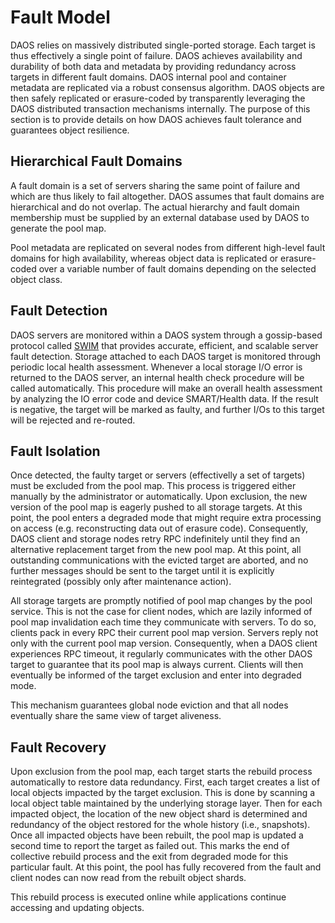<a id="4.3"></a>
# Fault Model

DAOS relies on massively distributed single-ported storage. Each target 
is thus effectively a single point of failure. DAOS achieves availability 
and durability of both data and metadata by providing redundancy across 
targets in different fault domains. DAOS internal pool and container 
metadata are replicated via a robust consensus algorithm. DAOS objects 
are then safely replicated or erasure-coded by transparently leveraging
 the DAOS distributed transaction mechanisms internally. The purpose of 
this section is to provide details on how DAOS achieves fault tolerance
 and guarantees object resilience.

<a id="4.3.1"></a>
## Hierarchical Fault Domains

A fault domain is a set of servers sharing the same point of failure and 
which are thus likely to fail altogether. DAOS assumes that fault domains 
are hierarchical and do not overlap. The actual hierarchy and fault domain 
membership must be supplied by an external database used by DAOS to 
generate the pool map.

Pool metadata are replicated on several nodes from different high-level 
fault domains for high availability, whereas object data is replicated 
or erasure-coded over a variable number of fault domains depending on 
the selected object class.

<a id="4.3.2"></a>
## Fault Detection

DAOS servers are monitored within a DAOS system through a gossip-based protocol 
called [SWIM](http://ieeexplore.ieee.org/stamp/stamp.jsp?arnumber=1028914) 
that provides accurate, efficient, and scalable server fault detection.
Storage attached to each DAOS target is monitored through periodic local 
health assessment. Whenever a local storage I/O error is returned to the 
DAOS server, an internal health check procedure will be called automatically. 
This procedure will make an overall health assessment by analyzing the 
IO error code and device SMART/Health data. If the result is negative, 
the target will be marked as faulty, and further I/Os to this target will be 
rejected and re-routed.

<a id="4.3.3"></a>
## Fault Isolation

Once detected, the faulty target or servers (effectivelly a set of targets) 
must be excluded from the pool map. This process is triggered either manually
by the administrator or automatically. Upon exclusion, the new version of 
the pool map is eagerly pushed to all storage targets. At this point, the pool 
enters a degraded mode that might require extra processing on access (e.g. 
reconstructing data out of erasure code). Consequently, DAOS client and storage 
nodes retry RPC indefinitely until they find an alternative replacement target 
from the new pool map. At this point, all outstanding communications with the 
evicted target are aborted, and no further messages should be sent to the 
target until it is explicitly reintegrated (possibly only after maintenance 
action).

All storage targets are promptly notified of pool map changes by the pool 
service. This is not the case for client nodes, which are lazily informed 
of pool map invalidation each time they communicate with servers. To do so, 
clients pack in every RPC their current pool map version. Servers reply not 
only with the current pool map version. Consequently, when a DAOS client 
experiences RPC timeout, it regularly communicates with the other DAOS 
target to guarantee that its pool map is always current. Clients will then 
eventually be informed of the target exclusion and enter into degraded mode.

This mechanism guarantees global node eviction and that all nodes eventually 
share the same view of target aliveness.

<a id="4.3.4"></a>
## Fault Recovery

Upon exclusion from the pool map, each target starts the rebuild process 
automatically to restore data redundancy. First, each target creates a list 
of local objects impacted by the target exclusion. This is done by scanning 
a local object table maintained by the underlying storage layer. Then for 
each impacted object, the location of the new object shard is determined and 
redundancy of the object restored for the whole history (i.e., snapshots). 
Once all impacted objects have been rebuilt, the pool map is updated a second 
time to report the target as failed out. This marks the end of collective 
rebuild process and the exit from degraded mode for this particular fault. 
At this point, the pool has fully recovered from the fault and client nodes 
can now read from the rebuilt object shards.

This rebuild process is executed online while applications continue accessing 
and updating objects.


